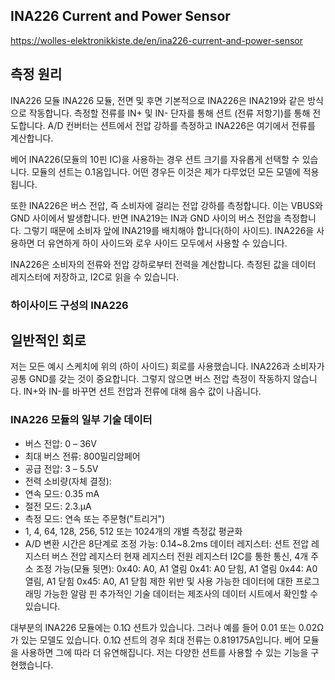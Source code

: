 ## INA226 Current and Power Sensor

https://wolles-elektronikkiste.de/en/ina226-current-and-power-sensor


## 측정 원리
INA226 모듈
INA226 모듈, 전면 및 후면
기본적으로 INA226은 INA219와 같은 방식으로 작동합니다. 측정할 전류를 IN+ 및 IN- 단자를 통해 션트 (전류 저항기)를 통해 전도합니다. A/D 컨버터는 션트에서 전압 강하를 측정하고 INA226은 여기에서 전류를 계산합니다.

베어 INA226(모듈의 10핀 IC)을 사용하는 경우 션트 크기를 자유롭게 선택할 수 있습니다. 모듈의 션트는 0.1옴입니다. 어떤 경우든 이것은 제가 다루었던 모든 모델에 적용됩니다.

또한 INA226은 버스 전압, 즉 소비자에 걸리는 전압 강하를 측정합니다. 이는 VBUS와 GND 사이에서 발생합니다. 반면 INA219는 IN과 GND 사이의 버스 전압을 측정합니다. 그렇기 때문에 소비자 앞에 INA219를 배치해야 합니다(하이 사이드). INA226을 사용하면 더 유연하게 하이 사이드와 로우 사이드 모두에서 사용할 수 있습니다.

INA226은 소비자의 전류와 전압 강하로부터 전력을 계산합니다. 측정된 값을 데이터 레지스터에 저장하고, I2C로 읽을 수 있습니다.

### 하이사이드 구성의 INA226

## 일반적인 회로

저는 모든 예시 스케치에 위의 (하이 사이드) 회로를 사용했습니다. INA226과 소비자가 공통 GND를 갖는 것이 중요합니다. 그렇지 않으면 버스 전압 측정이 작동하지 않습니다. IN+와 IN-를 바꾸면 션트 전압과 전류에 대해 음수 값이 나옵니다.

### INA226 모듈의 일부 기술 데이터
- 버스 전압: 0 – 36V
- 최대 버스 전류: 800밀리암페어
- 공급 전압: 3 – 5.5V
- 전력 소비량(자체 결정):
- 연속 모드: 0.35 mA
- 절전 모드: 2.3.µA
- 측정 모드: 연속 또는 주문형("트리거")
- 1, 4, 64, 128, 256, 512 또는 1024개의 개별 측정값 평균화
- A/D 변환 시간은 8단계로 조정 가능: 0.14~8.2ms
데이터 레지스터:
션트 전압 레지스터
버스 전압 레지스터
현재 레지스터
전원 레지스터
I2C를 통한 통신, 4개 주소 조정 가능(모듈 뒷면):
0x40: A0, A1 열림
0x41: A0 닫힘, A1 열림
0x44: A0 열림, A1 닫힘
0x45: A0, A1 닫힘
제한 위반 및 사용 가능한 데이터에 대한 프로그래밍 가능한 알람 핀
추가적인 기술 데이터는 제조사의 데이터 시트에서 확인할 수 있습니다.

대부분의 INA226 모듈에는 0.1Ω 션트가 있습니다. 그러나 예를 들어 0.01 또는 0.02Ω가 있는 모델도 있습니다. 0.1Ω 션트의 경우 최대 전류는 0.819175A입니다. 베어 모듈을 사용하면 그에 따라 더 유연해집니다. 저는 다양한 션트를 사용할 수 있는 기능을 구현했습니다.


